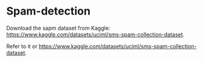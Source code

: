 # Spam-detection
Download the sapm dataset from Kaggle: https://www.kaggle.com/datasets/uciml/sms-spam-collection-dataset.  

Refer to it or https://www.kaggle.com/datasets/uciml/sms-spam-collection-dataset.
